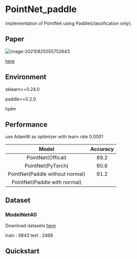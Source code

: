 # PointNet_paddle

implementation of PointNet using Paddle(classification only).

## Paper

![image-20210825055752643](E:\typora_img\image-20210825055752643.png)

[here](https://arxiv.org/abs/1612.00593)

## Environment

sklearn>=0.24.0

paddle>=0.2.0

tqdm

## Performance

use AdamW as optimizer with learn rate 0.0001

|              Model              | Accuracy |
| :-----------------------------: | :------: |
|        PointNet(Offical)        |   89.2   |
|        PointNet(PyTorch)        |   90.6   |
| PointNet(Paddle without normal) |   91.2   |
|  PointNet(Paddle with normal)   |          |

## Dataset

### ModelNet40

Download datasets [here](https://shapenet.cs.stanford.edu/media/modelnet40_normal_resampled.zip)

 train : 9843
 test : 2468

## Quickstart
